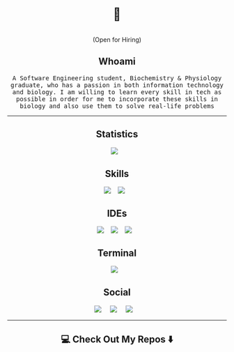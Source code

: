 <!--
**mojalefakodisang/mojalefakodisang** is a ✨ _special_ ✨ repository because its `README.md` (this file) appears on your GitHub profile.
--->

<h1 align="center"> 👋 </h1>
<div align="center">
  <img src=""/>
</div>
<p align="center"> (Open for Hiring)</p>

<h2 align="center">Whoami</h2>
<p align="center">
  <samp> A Software Engineering student, Biochemistry & Physiology graduate, who has a passion in both information technology and biology. I am willing to learn every skill in tech as possible in order for me to incorporate these skills in biology and also use them to solve real-life problems
  </samp>
</p>

<hr>
<h2 align="center">Statistics</h2>
<p align="center">
  <img src="https://github-readme-stats.vercel.app/api/top-langs/?username=mojalefakodisang&theme=blue-green" />&nbsp;&nbsp;&nbsp;
</p>

<h2 align="center">Skills</h2>
<p align="center">
  <img src="https://img.shields.io/badge/Adobe%20Illustrator-FF9A00?style=for-the-badge&logo=adobe%20illustrator&logoColor=white" />&nbsp;&nbsp;&nbsp;
  <img src="https://img.shields.io/badge/C-00599C?style=for-the-badge&logo=c&logoColor=white" />&nbsp;&nbsp;&nbsp;
</p>

<h2 align="center">IDEs</h2>
<p align="center">
  <img src="https://img.shields.io/badge/Emacs-%237F5AB6.svg?&style=for-the-badge&logo=gnu-emacs&logoColor=white" />&nbsp;&nbsp;&nbsp;
  <img src="https://img.shields.io/badge/VIM-%2311AB00.svg?&style=for-the-badge&logo=vim&logoColor=white" />&nbsp;&nbsp;&nbsp;
  <img src="https://img.shields.io/badge/Visual_Studio-5C2D91?style=for-the-badge&logo=visual%20studio&logoColor=white" />&nbsp;&nbsp;&nbsp;
</p>

<h2 align="center">Terminal</h2>
<p align="center">
  <img src="https://img.shields.io/badge/GIT-E44C30?style=for-the-badge&logo=git&logoColor=white" />&nbsp;&nbsp;&nbsp;
</p>

<h2  align="center">Social</h2>
<p align="center">
  <a target="_blank"href="https://alx-students.slack.com/team/U055WRHFWAG"><img src="https://img.shields.io/badge/Slack-4A154B?style=for-the-badge&logo=slack&logoColor=white" /></a>&nbsp;&nbsp;&nbsp;&nbsp;
  <a target="_blank"href="https://twitter.com/javasbeats_SA"><img src="https://img.shields.io/badge/Twitter-1DA1F2?style=for-the-badge&logo=twitter&logoColor=white" /></a>&nbsp;&nbsp;&nbsp;&nbsp;
  <a href="mailto:mojalefakodisang@yahoo.com"><img src="https://img.shields.io/badge/Yahoo-8B89CC?style=for-the-badge&logo=yahoo&logoColor=white" /></a>&nbsp;&nbsp;&nbsp;&nbsp;
</p>

<hr>

<h2  align="center">💻 Check Out My Repos ⬇️ </h2>
